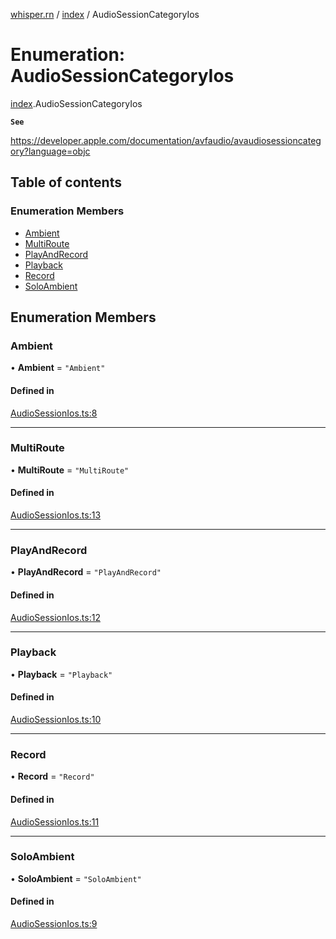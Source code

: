 [whisper.rn](../README.md) / [index](../modules/index.md) / AudioSessionCategoryIos

# Enumeration: AudioSessionCategoryIos

[index](../modules/index.md).AudioSessionCategoryIos

**`See`**

https://developer.apple.com/documentation/avfaudio/avaudiosessioncategory?language=objc

## Table of contents

### Enumeration Members

- [Ambient](index.AudioSessionCategoryIos.md#ambient)
- [MultiRoute](index.AudioSessionCategoryIos.md#multiroute)
- [PlayAndRecord](index.AudioSessionCategoryIos.md#playandrecord)
- [Playback](index.AudioSessionCategoryIos.md#playback)
- [Record](index.AudioSessionCategoryIos.md#record)
- [SoloAmbient](index.AudioSessionCategoryIos.md#soloambient)

## Enumeration Members

### Ambient

• **Ambient** = ``"Ambient"``

#### Defined in

[AudioSessionIos.ts:8](https://github.com/mybigday/whisper.rn/blob/4ad9647/src/AudioSessionIos.ts#L8)

___

### MultiRoute

• **MultiRoute** = ``"MultiRoute"``

#### Defined in

[AudioSessionIos.ts:13](https://github.com/mybigday/whisper.rn/blob/4ad9647/src/AudioSessionIos.ts#L13)

___

### PlayAndRecord

• **PlayAndRecord** = ``"PlayAndRecord"``

#### Defined in

[AudioSessionIos.ts:12](https://github.com/mybigday/whisper.rn/blob/4ad9647/src/AudioSessionIos.ts#L12)

___

### Playback

• **Playback** = ``"Playback"``

#### Defined in

[AudioSessionIos.ts:10](https://github.com/mybigday/whisper.rn/blob/4ad9647/src/AudioSessionIos.ts#L10)

___

### Record

• **Record** = ``"Record"``

#### Defined in

[AudioSessionIos.ts:11](https://github.com/mybigday/whisper.rn/blob/4ad9647/src/AudioSessionIos.ts#L11)

___

### SoloAmbient

• **SoloAmbient** = ``"SoloAmbient"``

#### Defined in

[AudioSessionIos.ts:9](https://github.com/mybigday/whisper.rn/blob/4ad9647/src/AudioSessionIos.ts#L9)
